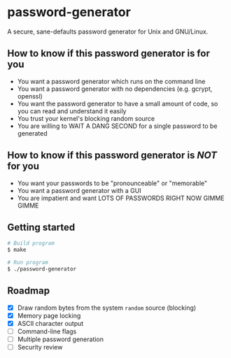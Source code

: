 # password-generator

A secure, sane-defaults password generator for Unix and GNU/Linux.

## How to know if this password generator is for you

 - You want a password generator which runs on the command line
 - You want a password generator with no dependencies (e.g. gcrypt, openssl)
 - You want the password generator to have a small amount of code, so you can read and understand it easily
 - You trust your kernel's blocking random source
 - You are willing to WAIT A DANG SECOND for a single password to be generated

## How to know if this password generator is *NOT* for you

 - You want your passwords to be "pronounceable" or "memorable"
 - You want a password generator with a GUI
 - You are impatient and want LOTS OF PASSWORDS RIGHT NOW GIMME GIMME

## Getting started

```bash
# Build program
$ make

# Run program
$ ./password-generator
```

## Roadmap

 - [x] Draw random bytes from the system `random` source (blocking)
 - [x] Memory page locking
 - [x] ASCII character output
 - [ ] Command-line flags
 - [ ] Multiple password generation
 - [ ] Security review
